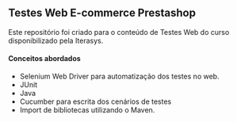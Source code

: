 ## Testes Web E-commerce Prestashop
Este repositório foi criado para o conteúdo de Testes Web do curso disponibilizado pela Iterasys. 

#### Conceitos abordados
 * Selenium Web Driver para automatização dos testes no web.
 * JUnit
 * Java
 * Cucumber para escrita dos cenários de testes
 * Import de bibliotecas utilizando o Maven.
